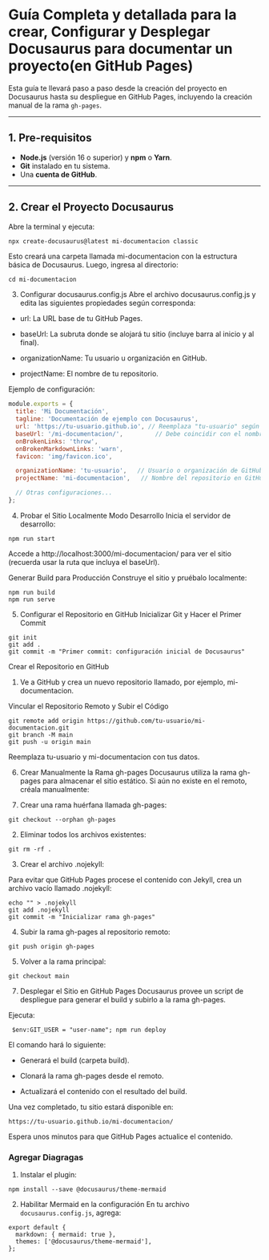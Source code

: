 # Guía Completa y detallada para la crear, Configurar y Desplegar Docusaurus para documentar un proyecto(en GitHub Pages)

Esta guía te llevará paso a paso desde la creación del proyecto en Docusaurus hasta su despliegue en GitHub Pages, incluyendo la creación manual de la rama `gh-pages`.

---

## 1. Pre-requisitos

- **Node.js** (versión 16 o superior) y **npm** o **Yarn**.
- **Git** instalado en tu sistema.
- Una **cuenta de GitHub**.

---

## 2. Crear el Proyecto Docusaurus

Abre la terminal y ejecuta:

```bash
npx create-docusaurus@latest mi-documentacion classic
```
Esto creará una carpeta llamada mi-documentacion con la estructura básica de Docusaurus. Luego, ingresa al directorio:

```
cd mi-documentacion
```

3. Configurar docusaurus.config.js
Abre el archivo docusaurus.config.js y edita las siguientes propiedades según corresponda:

- url: La URL base de tu GitHub Pages.

- baseUrl: La subruta donde se alojará tu sitio (incluye barra al inicio y al final).

- organizationName: Tu usuario u organización en GitHub.

- projectName: El nombre de tu repositorio.

Ejemplo de configuración:

``` js
module.exports = {
  title: 'Mi Documentación',
  tagline: 'Documentación de ejemplo con Docusaurus',
  url: 'https://tu-usuario.github.io', // Reemplaza "tu-usuario" según corresponda
  baseUrl: '/mi-documentacion/',         // Debe coincidir con el nombre de tu repositorio
  onBrokenLinks: 'throw',
  onBrokenMarkdownLinks: 'warn',
  favicon: 'img/favicon.ico',

  organizationName: 'tu-usuario',   // Usuario o organización de GitHub
  projectName: 'mi-documentacion',   // Nombre del repositorio en GitHub

  // Otras configuraciones...
};

```

4. Probar el Sitio Localmente
Modo Desarrollo
Inicia el servidor de desarrollo:

```
npm run start
```

Accede a http://localhost:3000/mi-documentacion/ para ver el sitio (recuerda usar la ruta que incluya el baseUrl).

Generar Build para Producción
Construye el sitio y pruébalo localmente:
```
npm run build
npm run serve
```

5. Configurar el Repositorio en GitHub
Inicializar Git y Hacer el Primer Commit

```
git init
git add .
git commit -m "Primer commit: configuración inicial de Docusaurus"
```

Crear el Repositorio en GitHub
1.  Ve a GitHub y crea un nuevo repositorio llamado, por ejemplo, mi-documentacion.

Vincular el Repositorio Remoto y Subir el Código

```
git remote add origin https://github.com/tu-usuario/mi-documentacion.git
git branch -M main
git push -u origin main
```
Reemplaza tu-usuario y mi-documentacion con tus datos.

6. Crear Manualmente la Rama gh-pages
Docusaurus utiliza la rama gh-pages para almacenar el sitio estático. Si aún no existe en el remoto, créala manualmente:

1. Crear una rama huérfana llamada gh-pages:
``` 
git checkout --orphan gh-pages
 ```
2. Eliminar todos los archivos existentes:
``` 
git rm -rf .
```
3. Crear el archivo .nojekyll:

Para evitar que GitHub Pages procese el contenido con Jekyll, crea un archivo vacío llamado .nojekyll:
```
echo "" > .nojekyll
git add .nojekyll
git commit -m "Inicializar rama gh-pages"
```

4. Subir la rama gh-pages al repositorio remoto:
```
git push origin gh-pages
```
5. Volver a la rama principal:
```
git checkout main
```

7. Desplegar el Sitio en GitHub Pages
Docusaurus provee un script de despliegue para generar el build y subirlo a la rama gh-pages.

Ejecuta:
```
 $env:GIT_USER = "user-name"; npm run deploy
```

El comando hará lo siguiente:

- Generará el build (carpeta build).

- Clonará la rama gh-pages desde el remoto.

- Actualizará el contenido con el resultado del build.

Una vez completado, tu sitio estará disponible en:
```
https://tu-usuario.github.io/mi-documentacion/
```

Espera unos minutos para que GitHub Pages actualice el contenido.


### Agregar Diagragas
1. Instalar el plugin:
```
npm install --save @docusaurus/theme-mermaid
```

2. Habilitar Mermaid en la configuración En tu archivo ```docusaurus.config.js```, agrega:

```
export default {
  markdown: { mermaid: true },
  themes: ['@docusaurus/theme-mermaid'],
};

```
